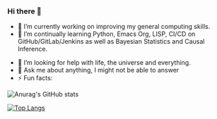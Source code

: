 ### Hi there 👋

- 🔭 I’m currently working on improving my general computing skills.
- 🌱 I’m continually learning Python, Emacs Org, LISP, CI/CD on GitHub/GitLab/Jenkins as well as Bayesian Statistics and Causal Inference.
<!-- - 👯 I’m looking to collaborate on interesting projects -->
- 🤔 I’m looking for help with life, the universe and everything.
- 💬 Ask me about anything, I might not be able to answer
- ⚡ Fun facts: 

![Anurag's GitHub stats](https://github-readme-stats.vercel.app/api?username=slackline&count_private=true&show_icons=true&theme=blueberry)

[![Top Langs](https://github-readme-stats.vercel.app/api/top-langs/?username=slackline&layout=compact&theme=blueberry&hide=javascript,html,css)](https://github.com/anuraghazra/github-readme-stats)

